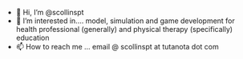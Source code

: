 - 👋 Hi, I’m @scollinspt
- 👀 I’m interested in.... model, simulation and game development for health professional (generally) and physical therapy (specifically) education
- 📫 How to reach me ... email @ scollinspt at tutanota dot com

<!---
scollinspt/scollinspt is a ✨ special ✨ repository because its `README.md` (this file) appears on your GitHub profile.
You can click the Preview link to take a look at your changes.
--->
